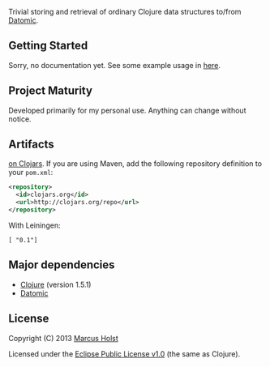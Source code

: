 Trivial storing and retrieval of ordinary Clojure data structures to/from [Datomic](http://docs.datomic.com).

## Getting Started

Sorry, no documentation yet. See some example usage in [here](https://github.com/molst/annagreta/blob/master/src/annagreta/db).

## Project Maturity

Developed primarily for my personal use. Anything can change without notice.

## Artifacts

[on Clojars](https://clojars.org/hazel). If you are using Maven, add the following repository
definition to your `pom.xml`:

``` xml
<repository>
  <id>clojars.org</id>
  <url>http://clojars.org/repo</url>
</repository>
```

With Leiningen:
```
[ "0.1"]
```

## Major dependencies

 * [Clojure](http://clojure.org/) (version 1.5.1)
 * [Datomic](http://docs.datomic.com/)

## License

Copyright (C) 2013 [Marcus Holst](https://twitter.com/zolst)

Licensed under the [Eclipse Public License v1.0](http://www.eclipse.org/legal/epl-v10.html) (the same as Clojure).